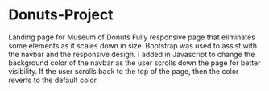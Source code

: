 # Donuts-Project
Landing page for Museum of Donuts
Fully responsive page that eliminates some elements as it scales down in size. 
Bootstrap was used to assist with the navbar and the responsive design.
I added in Javascript to change the background color of the navbar as the user scrolls down the page for better visibility. If the user scrolls back to the top of the page, then the color reverts to the default color.
